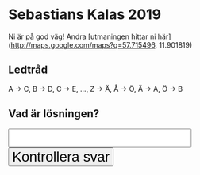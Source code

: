 # Sebastians Kalas 2019
Ni är på god väg!
Andra [utmaningen hittar ni här](http://maps.google.com/maps?q=57.715496, 11.901819) 

## Ledtråd
A -> C, B -> D, C -> E, ..., Z -> Ä, Å -> Ö, Ä -> A, Ö -> B

## Vad är lösningen?
<div id="q">
    <input style="font-size: 2em" id="a" data-expect="godis" type="text" />
    <button style="font-size: 2em" id="sub">Kontrollera svar</button>
    <a id="link" style="display: none;" href="https://archevel.github.io/kalas2019/q3">Till nasta!</a>
</div>

